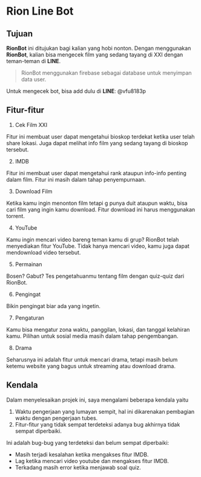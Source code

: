 Rion Line Bot
=============

## Tujuan
**RionBot** ini ditujukan bagi kalian yang hobi nonton. Dengan menggunakan **RionBot**, kalian bisa mengecek film yang sedang tayang di XXI dengan teman-teman di **LINE**.
> RionBot menggunakan firebase sebagai database untuk menyimpan data user.

Untuk mengecek bot, bisa add dulu di **LINE**: @vfu8183p

## Fitur-fitur
1. Cek Film XXI

Fitur ini membuat user dapat mengetahui bioskop terdekat ketika user telah share lokasi.
Juga dapat melihat info film yang sedang tayang di bioskop tersebut.

2. IMDB

Fitur ini membuat user dapat mengetahui rank ataupun info-info penting dalam film.
Fitur ini masih dalam tahap penyempurnaan.

3. Download Film

Ketika kamu ingin menonton film tetapi g punya duit ataupun waktu, bisa cari film yang ingin kamu download.
Fitur download ini harus menggunakan torrent.

4. YouTube

Kamu ingin mencari video bareng teman kamu di grup? RionBot telah menyediakan fitur YouTube.
Tidak hanya mencari video, kamu juga dapat mendownload video tersebut.

5. Permainan

Bosen? Gabut? Tes pengetahuanmu tentang film dengan quiz-quiz dari RionBot.

6. Pengingat

Bikin pengingat biar ada yang ingetin.

7. Pengaturan

Kamu bisa mengatur zona waktu, panggilan, lokasi, dan tanggal kelahiran kamu.
Pilihan untuk sosial media masih dalam tahap pengembangan.

8. Drama

Seharusnya ini adalah fitur untuk mencari drama, tetapi masih belum ketemu website yang bagus untuk streaming atau download drama.

## Kendala
Dalam menyelesaikan projek ini, saya mengalami beberapa kendala yaitu
1. Waktu pengerjaan yang lumayan sempit, hal ini dikarenakan pembagian waktu dengan pengerjaan tubes.
2. Fitur-fitur yang tidak sempat terdeteksi adanya bug akhirnya tidak sempat diperbaiki.

Ini adalah bug-bug yang terdeteksi dan belum sempat diperbaiki:
- Masih terjadi kesalahan ketika mengakses fitur IMDB.
- Lag ketika mencari video youtube dan mengakses fitur IMDB.
- Terkadang masih error ketika menjawab soal quiz.
